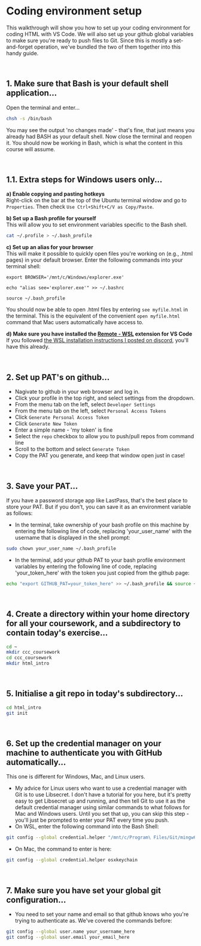 # Coding environment setup
  This walkthrough will show you how to set up your coding environment for coding HTML with VS Code. We will also set up your github global variables to make sure you're ready to push files to Git. Since this is mostly a set-and-forget operation, we've bundled the two of them together into this handy guide.

<br>

## 1. Make sure that Bash is your default shell application...
  Open the terminal and enter...
  ```Bash
  chsh -s /bin/bash
  ```
  You may see the output 'no changes made' - that's fine, that just means you already had BASH as your default shell. Now close the terminal and reopen it. You should now be working in Bash, which is what the content in this course will assume.

<br>

## 1.1. Extra steps for Windows users only...
  **a) Enable copying and pasting hotkeys**
  <br>
  Right-click on the bar at the top of the Ubuntu terminal window and go to ```Properties```. Then check ```Use Ctrl+Shift+C/V as Copy/Paste```.

  **b) Set up a Bash profile for yourself**
  <br>
  This will allow you to set environment variables specific to the Bash shell.
  ```Bash
  cat ~/.profile > ~/.bash_profile
  ```

  **c) Set up an alias for your browser** 
  <br>
  This will make it possible to quickly open files you're working on (e.g., .html pages) in your default browser. Enter the following commands into your terminal shell:
  ```
  export BROWSER='/mnt/c/Windows/explorer.exe'
  ```
  ```
  echo "alias see='explorer.exe'" >> ~/.bashrc
  ```
  ```
  source ~/.bash_profile
  ``` 
  You should now be able to open .html files by entering ```see myfile.html``` in the terminal. This is the equivalent of the convenient ```open myfile.html``` command that Mac users automatically have access to.

  **d) Make sure you have installed the [Remote - WSL](https://marketplace.visualstudio.com/items?itemName=ms-vscode-remote.remote-wsl) extension for VS Code**
  <br>
  If you followed [the WSL installation instructions I posted on discord](https://oliver-coderacademy.github.io/wsl_setup.html), you'll have this already.

<br>


## 2. Set up PAT's on github...
  * Nagivate to github in your web browser and log in.
  * Click your profile in the top right, and select settings from the dropdown.
  * From the menu tab on the left, select ```Developer Settings```
  * From the menu tab on the left, select ```Personal Access Tokens```
  * Click ```Generate Personal Access Token```
  * Click ```Generate New Token```
  * Enter a simple name - 'my token' is fine
  * Select the ```repo``` checkbox to allow you to push/pull repos from command line
  * Scroll to the bottom and select ```Generate Token```
  * Copy the PAT you generate, and keep that window open just in case! 

<br>

## 3. Save your PAT...
  If you have a password storage app like LastPass, that's the best place to store your PAT. But if you don't, you can save it as an environment variable as follows:
  * In the terminal, take ownership of your bash profile on this machine by entering the following line of code, replacing 'your_user_name' with the username that is displayed in the shell prompt:
  
  ```Bash
  sudo chown your_user_name ~/.bash_profile
  ```

  * In the terminal, add your github PAT to your bash profile environment variables by entering the following line of code, replacing 'your_token_here' with the token you just copied from the github page:
  
  ```Bash
  echo "export GITHUB_PAT=your_token_here" >> ~/.bash_profile && source ~/.bash_profile

  ```

<br>

## 4. Create a directory within your home directory for all your coursework, and a subdirectory to contain today's exercise...
  ```Bash
  cd ~
  mkdir ccc_coursework
  cd ccc_coursework
  mkdir html_intro
  ```

<br>

## 5. Initialise a git repo in today's subdirectory...
  ```Bash
  cd html_intro
  git init
  ```

<br>

## 6. Set up the credential manager on your machine to authenticate you with GitHub automatically... 
  This one is different for Windows, Mac, and Linux users. 
  
  * My advice for Linux users who want to use a credential manager with Git is to use Libsecret. I don't have a tutorial for you here, but it's pretty easy to get Libsecret up and running, and then tell Git to use it as the default credential manager using similar commands to what follows for Mac and Windows users. Until you set that up, you can skip this step - you'll just be prompted to enter your PAT every time you push.
  * On WSL, enter the following command into the Bash Shell:
  ```Bash 
  git config --global credential.helper "/mnt/c/Program\ Files/Git/mingw64/libexec/git-core/git-credential-manager.exe"
  ```
  * On Mac, the command to enter is here:
  ```Bash
  git config --global credential.helper osxkeychain
  ```

<br>

## 7. Make sure you have set your global git configuration...
  * You need to set your name and email so that github knows who you're trying to authenticate as.  We've covered the commands before:
  ```Bash
  git config --global user.name your_username_here
  git config --global user.email your_email_here
  ```


  

